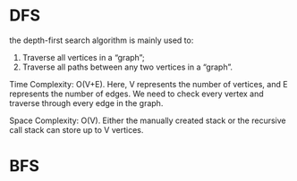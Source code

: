 # DFS
the depth-first search algorithm is mainly used to:
1. Traverse all vertices in a “graph”; 
2. Traverse all paths between any two vertices in a “graph”.

Time Complexity: O(V+E). 
Here, V represents the number of vertices, and E represents the number of edges. 
We need to check every vertex and traverse through every edge in the graph.

Space Complexity: O(V). 
Either the manually created stack or the recursive call stack can store up to V vertices.

# BFS
